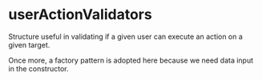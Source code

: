 # userActionValidators

Structure useful in validating if a given user can execute an action on a given target.

Once more, a factory pattern is adopted here because we need data input in the constructor.
